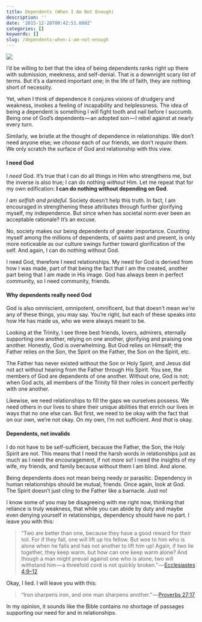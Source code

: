 ```yaml
---
title: Dependents (When I Am Not Enough)
description: ''
date: '2015-12-28T00:42:51.000Z'
categories: []
keywords: []
slug: /dependents-when-i-am-not-enough
---
```


![](https://cdn-images-1.medium.com/max/1200/1*L2tQUvDa_dvrRKu3BIhtsQ.jpeg)

I’d be willing to bet that the idea of being dependents ranks right up there with submission, meekness, and self-denial. That is a downright scary list of terms. But it’s a damned important one; in the life of faith, they are nothing short of necessity.

Yet, when I think of dependence it conjures visions of drudgery and weakness, invokes a feeling of incapability and helplessness. The idea of being a dependent is something I will fight tooth and nail before I succumb. Being one of God’s dependents _—_ an adopted son _—_ I rebel against at nearly every turn.

Similarly, we bristle at the thought of dependence in relationships. We don’t need anyone else; we _choose_ each of our friends, we don’t _require_ them. We only scratch the surface of God and relationship with this view.

#### I need God

I _need_ God. It’s true that I can do all things in Him who strengthens me, but the inverse is also true; I can do nothing _without_ Him. Let me repeat that for my own edification: **I can do nothing without depending on God**.

_I am selfish and prideful._ Society doesn’t help this truth. In fact, I am encouraged in strengthening these attributes through further glorifying myself, my independence. But since when has societal norm ever been an acceptable rationale? It’s an excuse.

No, society makes our being dependents of greater importance. Counting myself among the millions of dependents, of saints past and present, is only more noticeable as our culture swings further toward glorification of the self. And again, I can do nothing without God.

I need God, therefore I need relationships. My need for God is derived from how I was made, part of that being the fact that I am the created, another part being that I am made in His image. God has always been in perfect community, so I need community, friends.

#### Why dependents really need God

God is also omniscient, omnipotent, omnificent, but that doesn’t mean _we’re_ any of these things, you may say. You’re right, but each of these speaks into how He has made us, who we were always meant to be.

Looking at the Trinity, I see three best friends, lovers, admirers, eternally supporting one another, relying on one another, glorifying and praising one another. Honestly, God is overwhelming. But God relies on Himself; the Father relies on the Son, the Spirit on the Father, the Son on the Spirit, etc.

The Father has never existed without the Son or Holy Spirit, and Jesus did not act without hearing from the Father through His Spirit. You see, the members of God are dependents of one another. Without one, God is not; when God acts, all members of the Trinity fill their roles in concert perfectly with one another.

Likewise, we need relationships to fill the gaps we ourselves possess. We need others in our lives to share their unique abilities that enrich our lives in ways that no one else can. But first, we need to be okay with the fact that on our own, we’re not okay. On my own, I’m not sufficient. And _that_ is okay.

#### Dependents, not invalids

I do not have to be self-sufficient, because the Father, the Son, the Holy Spirit are not. This means that I need the harsh words in relationships just as much as I need the encouragement, if not more so! I need the insights of my wife, my friends, and family because without them I am blind. And alone.

Being dependents does not mean being needy or parasitic. Dependency in human relationships should be mutual, friends. Once again, look at God. The Spirit doesn’t just cling to the Father like a barnacle. Just no!

I know some of you may be disagreeing with me right now, thinking that reliance is truly weakness, that while you can abide by duty and maybe even denying yourself in relationships, dependency should have no part. I leave you with this:

> “Two are better than one, because they have a good reward for their toil. For if they fall, one will lift up his fellow. But woe to him who is alone when he falls and has not another to lift him up! Again, if two lie together, they keep warm, but how can one keep warm alone? And though a man might prevail against one who is alone, two will withstand him — a threefold cord is not quickly broken.” — [Ecclesiastes 4:9–12](https://www.biblegateway.com/passage/?search=Ecclesiastes+4%3A9-12&version=ESV)

Okay, I lied. I will leave you with this:

> “Iron sharpens iron, and one man sharpens another.” — [Proverbs 27:17](https://www.biblegateway.com/passage/?search=Proverbs+27%3A17&version=ESV)

In my opinion, it sounds like the Bible contains no shortage of passages supporting our need for and in relationships.